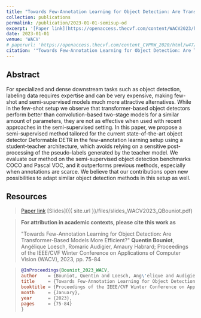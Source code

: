 ```yaml
---
title: "Towards Few-Annotation Learning for Object Detection: Are Transformer-Based Models More Efficient?"
collection: publications
permalink: /publication/2023-01-01-semisup-od
excerpt: '[Paper link](https://openaccess.thecvf.com/content/WACV2023/html/Bouniot_Towards_Few-Annotation_Learning_for_Object_Detection_Are_Transformer-Based_Models_More_WACV_2023_paper.html)'
date: 2023-01-01
venue: 'WACV'
# paperurl: 'https://openaccess.thecvf.com/content_CVPRW_2020/html/w47/Bouniot_Vulnerability_of_Person_Re-Identification_Models_to_Metric_Adversarial_Attacks_CVPRW_2020_paper.html'
citation: '"Towards Few-Annotation Learning for Object Detection: Are Transformer-Based Models More Efficient?" Quentin Bouniot, Angélique Loesch, Romaric Audigier, Amaury Habrard; Proceedings of the IEEE/CVF Winter Conference on Applications of Computer Vision (WACV), 2023, pp. 75-84'
---
```


## Abstract

For specialized and dense downstream tasks such as object detection, labeling data requires expertise and can be very expensive, making few-shot and semi-supervised models much more attractive alternatives. While in the few-shot setup we observe that transformer-based object detectors perform better than convolution-based two-stage models for a similar amount of parameters, they are not as effective when used with recent approaches in the semi-supervised setting. In this paper, we propose a semi-supervised method tailored for the current state-of-the-art object detector Deformable DETR in the few-annotation learning setup using a student-teacher architecture, which avoids relying on a sensitive post-processing of the pseudo-labels generated by the teacher model. We evaluate our method on the semi-supervised object detection benchmarks COCO and Pascal VOC, and it outperforms previous methods, especially when annotations are scarce. We believe that our contributions open new possibilities to adapt similar object detection methods in this setup as well. 

## Resources

> [Paper link](https://openaccess.thecvf.com/content/WACV2023/html/Bouniot_Towards_Few-Annotation_Learning_for_Object_Detection_Are_Transformer-Based_Models_More_WACV_2023_paper.html)
> [Slides]({{ site.url }}/files/slides_WACV2023_QBouniot.pdf)

>**For attribution in academic contexts, please cite this work as**
>
>"Towards Few-Annotation Learning for Object Detection: Are Transformer-Based Models More Efficient?" **Quentin Bouniot**, Angélique Loesch, Romaric Audigier, Amaury Habrard; Proceedings of the IEEE/CVF Winter Conference on Applications of Computer Vision (WACV), 2023, pp. 75-84 


>```BibTex
>@InProceedings{Bouniot_2023_WACV,
>author    = {Bouniot, Quentin and Loesch, Ang\'elique and Audigier, Romaric and Habrard, Amaury},
>title     = {Towards Few-Annotation Learning for Object Detection: Are Transformer-Based Models More Efficient?},
>booktitle = {Proceedings of the IEEE/CVF Winter Conference on Applications of Computer Vision (WACV)},
>month     = {January},
>year      = {2023},
>pages     = {75-84}
>}
>``` 